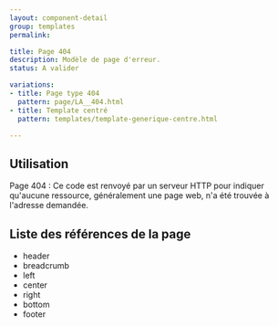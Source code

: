 ```yaml
---
layout: component-detail
group: templates
permalink:

title: Page 404
description: Modèle de page d'erreur.
status: A valider

variations:
- title: Page type 404
  pattern: page/LA__404.html
- title: Template centré
  pattern: templates/template-generique-centre.html

---
```

## Utilisation

Page 404 : Ce code est renvoyé par un serveur HTTP pour indiquer qu'aucune ressource, généralement une page web, n'a été trouvée à l'adresse demandée.


## Liste des références de la page

* header
* breadcrumb
* left
* center
* right
* bottom
* footer
